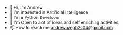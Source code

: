 - 👋 Hi, I’m Andrew
- 👀 I’m interested in Aritificial Intelligence
- 🌱 I’m a Python Developer
- 💞️ I'm Open to alot of ideas and self enriching activities
- 📫 How to reach me andrewayegh2004@gmail.com
<!---
Andrew-Ayegh/Andrew-Ayegh is a ✨ special ✨ repository because its `README.md` (this file) appears on your GitHub profile.
You can click the Preview link to take a look at your changes.
--->
